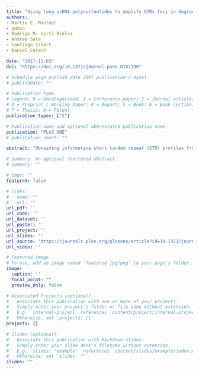 ```yaml
---
title: "Using long ssDNA polynucleotides to amplify STRs loci in degraded DNA samples"
authors:
- Martin E. Mautner
- admin
- Rodrigo M. Corti Bielsa
- Andrea Sala
- Santiago Ginart
- Daniel Corach

date: "2017-11-03"
doi: "https://doi.org/10.1371/journal.pone.0187190"

# Schedule page publish date (NOT publication's date).
# publishDate: ""

# Publication type.
# Legend: 0 = Uncategorized; 1 = Conference paper; 2 = Journal article;
# 3 = Preprint / Working Paper; 4 = Report; 5 = Book; 6 = Book section;
# 7 = Thesis; 8 = Patent
publication_types: ["2"]

# Publication name and optional abbreviated publication name.
publication: "PLoS ONE"
# publication_short: ""

abstract: "Obtaining informative short tandem repeat (STR) profiles from degraded DNA samples is a challenging task usually undermined by locus or allele dropouts and peak-high imbalances observed in capillary electrophoresis (CE) electropherograms, especially for those markers with large amplicon sizes. We hereby show that the current STR assays may be greatly improved for the detection of genetic markers in degraded DNA samples by using long single stranded DNA polynucleotides (ssDNA polynucleotides) as surrogates for PCR primers. These long primers allow a closer annealing to the repeat sequences, thereby reducing the length of the template required for the amplification in fragmented DNA samples, while at the same time rendering amplicons of larger sizes suitable for multiplex assays. We also demonstrate that the annealing of long ssDNA polynucleotides does not need to be fully complementary in the 5’ region of the primers, thus allowing for the design of practically any long primer sequence for developing new multiplex assays. Furthermore, genotyping of intact DNA samples could also benefit from utilizing long primers since their close annealing to the target STR sequences may overcome wrong profiling generated by insertions/deletions present between the STR region and the annealing site of the primers. Additionally, long ssDNA polynucleotides might be utilized in multiplex PCR assays for other types of degraded or fragmented DNA, e.g. circulating, cell-free DNA (ccfDNA)."

# Summary. An optional shortened abstract.
# summary: ""

# tags: ""
featured: false

# links:
# - name: ""
#   url: ""
url_pdf: ''
url_code: ''
url_dataset: ''
url_poster: ''
url_project: ''
url_slides: ''
url_source: 'https://journals.plos.org/plosone/article?id=10.1371/journal.pone.0187190'
url_video: ''

# Featured image
# To use, add an image named `featured.jpg/png` to your page's folder. 
image:
  caption: ''
  focal_point: ""
  preview_only: false

# Associated Projects (optional).
#   Associate this publication with one or more of your projects.
#   Simply enter your project's folder or file name without extension.
#   E.g. `internal-project` references `content/project/internal-project/index.md`.
#   Otherwise, set `projects: []`.
projects: []

# Slides (optional).
#   Associate this publication with Markdown slides.
#   Simply enter your slide deck's filename without extension.
#   E.g. `slides: "example"` references `content/slides/example/index.md`.
#   Otherwise, set `slides: ""`.
slides: ""
---
```

